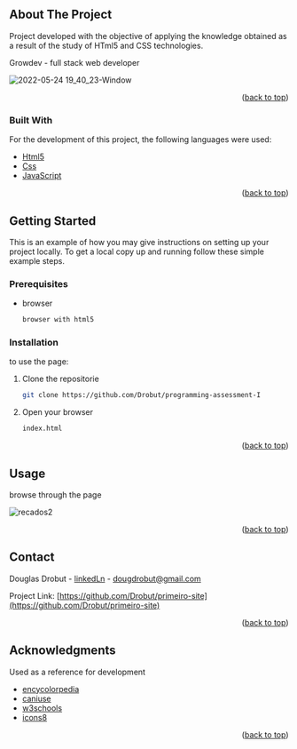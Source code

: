 <!-- ABOUT THE PROJECT -->
## About The Project

Project developed with the objective of applying the knowledge obtained as a result of the study of HTml5 and CSS technologies.

Growdev - full stack web developer


![2022-05-24 19_40_23-Window](https://user-images.githubusercontent.com/75647011/170143803-5e00faf9-95d4-46e4-ad26-82d53bc7f034.png)


<p align="right">(<a href="#top">back to top</a>)</p>



### Built With

For the development of this project, the following languages were used:

* [Html5](https://pt.wikipedia.org/wiki/HTML5)
* [Css](https://pt.wikipedia.org/wiki/Cascading_Style_Sheets)
* [JavaScript](https://pt.wikipedia.org/wiki/JavaScript)

<p align="right">(<a href="#top">back to top</a>)</p>



<!-- GETTING STARTED -->
## Getting Started

This is an example of how you may give instructions on setting up your project locally.
To get a local copy up and running follow these simple example steps.

### Prerequisites

* browser

  ```sh
  browser with html5
  ```

### Installation

to use the page:

1. Clone the repositorie
   ```sh
   git clone https://github.com/Drobut/programming-assessment-I
   ```
2. Open your browser
   ```sh
   index.html
   ```
<p align="right">(<a href="#top">back to top</a>)</p>



<!-- USAGE EXAMPLES -->
## Usage

browse through the page


![recados2](https://user-images.githubusercontent.com/75647011/170144590-275ae841-cc83-402d-89b5-0a8852cef6a9.jpg)


<p align="right">(<a href="#top">back to top</a>)</p>


<!-- CONTACT -->
## Contact

Douglas Drobut - [linkedLn](https://www.linkedin.com/in/drobutdouglas/) - dougdrobut@gmail.com

Project Link: [https://github.com/Drobut/primeiro-site](https://github.com/Drobut/primeiro-site)

<p align="right">(<a href="#top">back to top</a>)</p>



<!-- ACKNOWLEDGMENTS -->
## Acknowledgments

Used as a reference for development

* [encycolorpedia](https://encycolorpedia.pt/html)
* [caniuse](https://caniuse.com/)
* [w3schools](https://www.w3schools.com/css/default.asp)
* [icons8](https://icons8.com.br/)


<p align="right">(<a href="#top">back to top</a>)</p>

